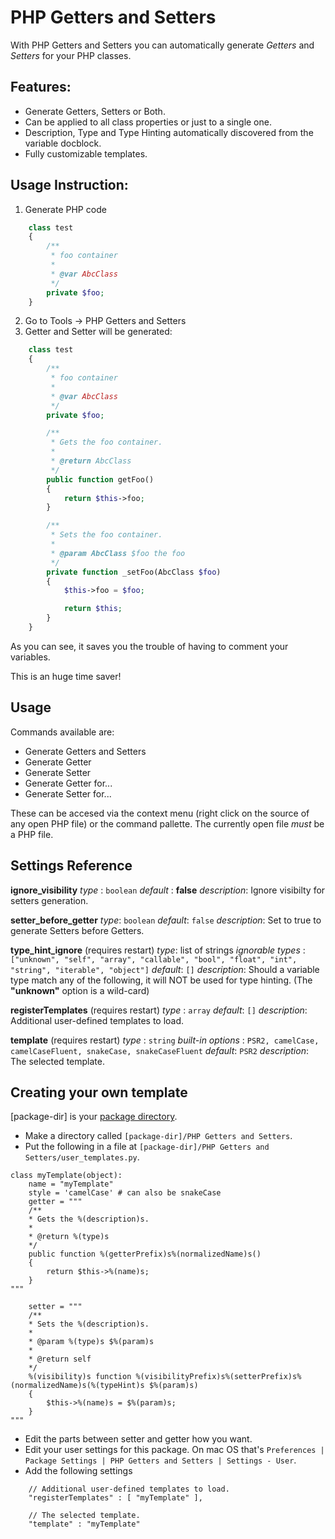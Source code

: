 PHP Getters and Setters
=======================


With PHP Getters and Setters you can automatically generate _Getters_ and _Setters_ for your PHP classes.

Features:
---------

* Generate Getters, Setters or Both.
* Can be applied to all class properties or just to a single one.
* Description, Type and Type Hinting automatically discovered from the variable docblock.
* Fully customizable templates.

Usage Instruction:
------------------

1. Generate PHP code

```php
    class test
    {
        /**
         * foo container
         *
         * @var AbcClass
         */
        private $foo;
    }
```

2. Go to Tools -> PHP Getters and Setters
3. Getter and Setter will be generated:

```php
    class test
    {
        /**
         * foo container
         *
         * @var AbcClass
         */
        private $foo;

        /**
         * Gets the foo container.
         *
         * @return AbcClass
         */
        public function getFoo()
        {
            return $this->foo;
        }

        /**
         * Sets the foo container.
         *
         * @param AbcClass $foo the foo
         */
        private function _setFoo(AbcClass $foo)
        {
            $this->foo = $foo;

            return $this;
        }
    }
```

As you can see, it saves you the trouble of having to comment your variables.

This is an huge time saver!

Usage
-----

Commands available are:

 * Generate Getters and Setters
 * Generate Getter
 * Generate Setter
 * Generate Getter for...
 * Generate Setter for...

These can be accesed via the context menu (right click on the source of any open PHP file) or the command pallette. The currently open file *must* be a PHP file.

Settings Reference
------------------

**ignore_visibility**
_type_    : ```boolean```
_default_ : **false**
_description_: Ignore visibilty for setters generation.

**setter_before_getter**
_type_: ```boolean```
_default_: ```false```
_description_: Set to true to generate Setters before Getters.

**type_hint_ignore** (requires restart)
_type_: list of strings
_ignorable types_ : ```["unknown", "self", "array", "callable", "bool", "float", "int", "string", "iterable", "object"]```
_default_: ```[]```
_description_: Should a variable type match any of the following, it will NOT be used for type hinting. (The **"unknown"** option is a wild-card)

**registerTemplates** (requires restart)
_type_   : ```array```
_default_: ```[]```
_description_: Additional user-defined templates to load.

**template** (requires restart)
_type_   : ```string```
_built-in options_ : ```PSR2, camelCase, camelCaseFluent, snakeCase, snakeCaseFluent```
_default_: ```PSR2```
_description_: The selected template.

Creating your own template
--------------------------


[package-dir] is your [package directory](http://docs.sublimetext.info/en/sublime-text-3/basic_concepts.html#the-packages-directory).

* Make a directory called ```[package-dir]/PHP Getters and Setters```.
* Put the following in a file at ```[package-dir]/PHP Getters and Setters/user_templates.py```.
```
class myTemplate(object):
    name = "myTemplate"
    style = 'camelCase' # can also be snakeCase
    getter = """
    /**
    * Gets the %(description)s.
    *
    * @return %(type)s
    */
    public function %(getterPrefix)s%(normalizedName)s()
    {
        return $this->%(name)s;
    }
"""

    setter = """
    /**
    * Sets the %(description)s.
    *
    * @param %(type)s $%(param)s
    *
    * @return self
    */
    %(visibility)s function %(visibilityPrefix)s%(setterPrefix)s%(normalizedName)s(%(typeHint)s $%(param)s)
    {
        $this->%(name)s = $%(param)s;
    }
"""
```
* Edit the parts between setter and getter how you want.
* Edit your user settings for this package. On mac OS that's ```Preferences | Package Settings | PHP Getters and Setters | Settings - User```.
* Add the following settings
```
    // Additional user-defined templates to load.
    "registerTemplates" : [ "myTemplate" ],

    // The selected template.
    "template" : "myTemplate"
```
